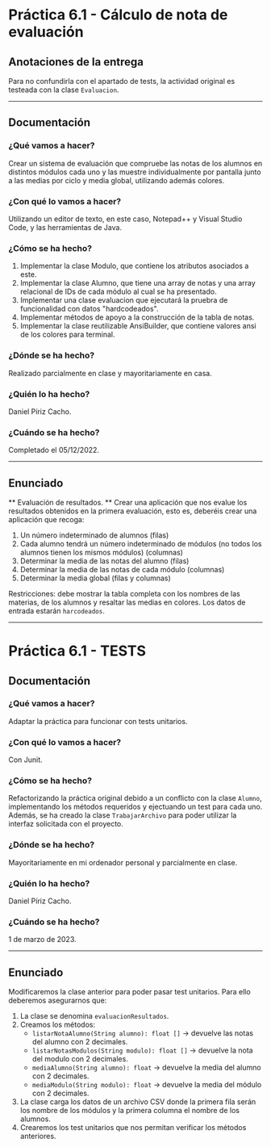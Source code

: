 # Práctica 6.1 - Cálculo de nota de evaluación

## Anotaciones de la entrega

Para no confundirla con el apartado de tests, la actividad original es testeada con la clase `Evaluacion`.

---

## Documentación

### ¿Qué vamos a hacer?

Crear un sistema de evaluación que compruebe las notas de los alumnos en distintos módulos cada uno y las muestre individualmente por pantalla junto a las medias por ciclo y media global, utilizando además colores.

### ¿Con qué lo vamos a hacer?

Utilizando un editor de texto, en este caso, Notepad++ y Visual Studio Code, y las herramientas de Java.

### ¿Cómo se ha hecho?

1. Implementar la clase Modulo, que contiene los atributos asociados a este.
2. Implementar la clase Alumno, que tiene una array de notas y una array relacional de IDs de cada módulo al cual se ha presentado.
3. Implementar una clase evaluacion que ejecutará la pruebra de funcionalidad con datos "hardcodeados".
4. Implementar métodos de apoyo a la construcción de la tabla de notas.
5. Implementar la clase reutilizable AnsiBuilder, que contiene valores ansi de los colores para terminal.

### ¿Dónde se ha hecho?

Realizado parcialmente en clase y mayoritariamente en casa.

### ¿Quién lo ha hecho?

Daniel Píriz Cacho.

### ¿Cuándo se ha hecho?

Completado el 05/12/2022.

---

## Enunciado

** Evaluación de resultados. **
Crear una aplicación que nos evalue los resultados obtenidos en la primera evaluación, esto es, deberéis crear una aplicación que recoga:
1. Un número indeterminado de alumnos (filas)
2. Cada alumno tendrá un número indeterminado de módulos (no todos los alumnos tienen los mismos módulos) (columnas)
3. Determinar la media de las notas del alumno (filas)
4. Determinar la media de las notas de cada módulo (columnas)
5. Determinar la media global (filas y columnas)

Restricciones: debe mostrar la tabla completa con los nombres de las materias, de los alumnos y resaltar las medias en colores. Los datos de entrada estarán `harcodeados`.

---

# Práctica 6.1 - TESTS

## Documentación

### ¿Qué vamos a hacer?

Adaptar la práctica para funcionar con tests unitarios.

### ¿Con qué lo vamos a hacer?

Con Junit.

### ¿Cómo se ha hecho?

Refactorizando la práctica original debido a un conflicto con la clase `Alumno`, implementando los métodos requeridos y ejectuando un test para cada uno. Además, se ha creado la clase `TrabajarArchivo` para poder utilizar la interfaz solicitada con el proyecto.

### ¿Dónde se ha hecho?

Mayoritariamente en mi ordenador personal y parcialmente en clase.

### ¿Quién lo ha hecho?

Daniel Píriz Cacho.

### ¿Cuándo se ha hecho?

1 de marzo de 2023.

---

## Enunciado

Modificaremos la clase anterior para poder pasar test unitarios. Para ello deberemos asegurarnos que:
1. La clase se denomina `evaluacionResultados`.
2. Creamos los métodos:
   - `listarNotaAlumno(String alumno): float []` -> devuelve las notas del alumno con 2 decimales.
   - `listarNotasModulos(String modulo): float []` -> devuelve la nota del modulo con 2 decimales.
   - `mediaAlumno(String alumno): float` -> devuelve la media del alumno con 2 decimales.
   - `mediaModulo(String modulo): float` -> devuelve la media del módulo con 2 decimales.
3. La clase carga los datos de un archivo CSV donde la primera fila serán los nombre de los módulos y la primera columna el nombre de los alumnos.
4. Crearemos los test unitarios que nos permitan verificar los métodos anteriores.